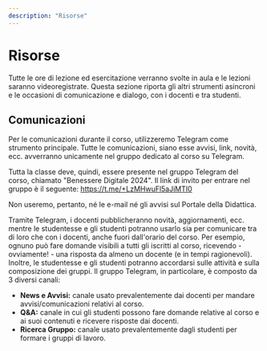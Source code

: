 ```yaml
---
description: "Risorse"
---
```

 
# Risorse

Tutte le ore di lezione ed esercitazione verranno svolte in aula e le lezioni saranno videoregistrate. Questa sezione riporta gli altri strumenti asincroni e le occasioni di comunicazione e dialogo, con i docenti e tra studenti.


## Comunicazioni
Per le comunicazioni durante il corso, utilizzeremo Telegram come strumento principale. Tutte le comunicazioni, siano esse avvisi, link, novità, ecc. avverranno unicamente nel gruppo dedicato al corso su Telegram.

Tutta la classe deve, quindi, essere presente nel gruppo Telegram del corso, chiamato "Benessere Digitale 2024". Il link di invito per entrare nel gruppo è il seguente: https://t.me/+LzMHwuFl5aJiMTI0

Non useremo, pertanto, né le e-mail né gli avvisi sul Portale della Didattica.

Tramite Telegram, i docenti pubblicheranno novità, aggiornamenti, ecc. mentre le studentesse e gli studenti potranno usarlo sia per comunicare tra di loro che con i docenti, anche fuori dall'orario del corso. Per esempio, ognuno può fare domande visibili a tutti gli iscritti al corso, ricevendo - ovviamente! - una risposta da almeno un docente (e in tempi ragionevoli). Inoltre, le studentesse e gli studenti potranno accordarsi sulle attività e sulla composizione dei gruppi. Il gruppo Telegram, in particolare, è composto da 3 diversi canali:

- **News e Avvisi:** canale usato prevalentemente dai docenti per mandare avvisi/comunicazioni relativi al corso.
- **Q&A:** canale in cui gli studenti possono fare domande relative al corso e ai suoi contenuti e ricevere risposte dai docenti.
- **Ricerca Gruppo:** canale usato prevalentemente dagli studenti per formare i gruppi di lavoro.


